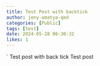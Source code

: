 ```yaml
---
title: Test Post with backtick
author: jeny-amatya-qed
categories: [Public]
tags: [test]
date: 2024-05-28 06:30:32 
likes: 1
---
```


` Test post with back tick
Test post
